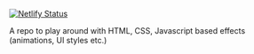 [![Netlify Status](https://api.netlify.com/api/v1/badges/fc70691e-6556-4351-9247-074593ebe1a0/deploy-status)](https://app.netlify.com/sites/creative-code-hitarth/deploys)

A repo to play around with HTML, CSS, Javascript based effects (animations, UI styles etc.)
